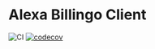 # Alexa Billingo Client
![CI](https://github.com/szatyinadam/alexa-billingo-client/workflows/CI/badge.svg)
[![codecov](https://codecov.io/gh/szatyinadam/alexa-billingo-client/branch/master/graph/badge.svg)](https://codecov.io/gh/szatyinadam/alexa-billingo-client)